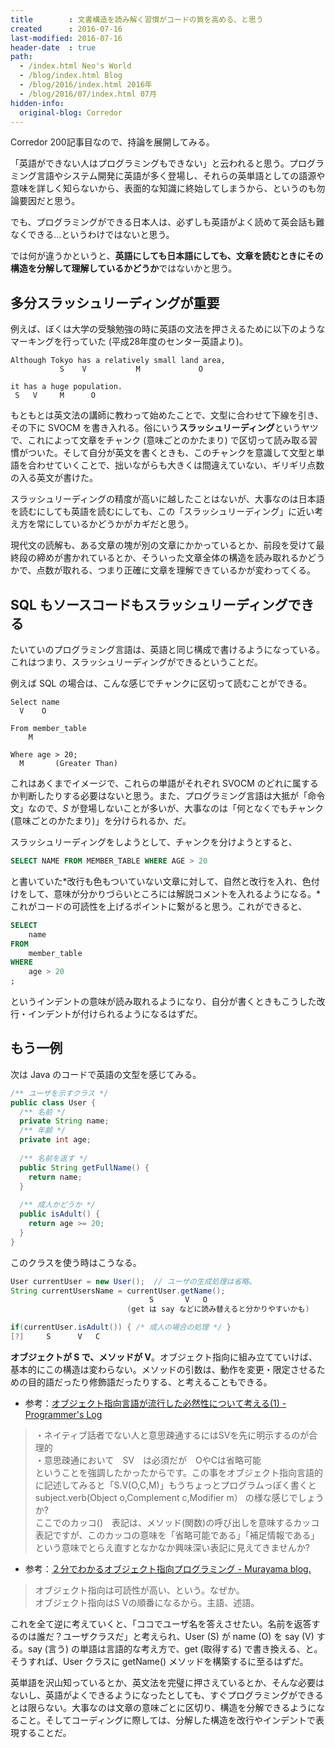 ```yaml
---
title        : 文書構造を読み解く習慣がコードの質を高める、と思う
created      : 2016-07-16
last-modified: 2016-07-16
header-date  : true
path:
  - /index.html Neo's World
  - /blog/index.html Blog
  - /blog/2016/index.html 2016年
  - /blog/2016/07/index.html 07月
hidden-info:
  original-blog: Corredor
---
```


Corredor 200記事目なので、持論を展開してみる。

「英語ができない人はプログラミングもできない」と云われると思う。プログラミング言語やシステム開発に英語が多く登場し、それらの英単語としての語源や意味を詳しく知らないから、表面的な知識に終始してしまうから、というのも勿論要因だと思う。

でも、プログラミングができる日本人は、必ずしも英語がよく読めて英会話も難なくできる…というわけではないと思う。

では何が違うかというと、**英語にしても日本語にしても、文章を読むときにその構造を分解して理解しているかどうか**ではないかと思う。

## 多分スラッシュリーディングが重要

例えば、ぼくは大学の受験勉強の時に英語の文法を押さえるために以下のようなマーキングを行っていた (平成28年度のセンター英語より)。

```
Although Tokyo has a relatively small land area,
           S    V           M             O

it has a huge population.
 S   V     M      O
```

もともとは英文法の講師に教わって始めたことで、文型に合わせて下線を引き、その下に SVOCM を書き入れる。俗にいう**スラッシュリーディング**というヤツで、これによって文章をチャンク (意味ごとのかたまり) で区切って読み取る習慣がついた。そして自分が英文を書くときも、このチャンクを意識して文型と単語を合わせていくことで、拙いながらも大きくは間違えていない、ギリギリ点数の入る英文が書けた。

スラッシュリーディングの精度が高いに越したことはないが、大事なのは日本語を読むにしても英語を読むにしても、この「スラッシュリーディング」に近い考え方を常にしているかどうかがカギだと思う。

現代文の読解も、ある文章の塊が別の文章にかかっているとか、前段を受けて最終段の締めが書かれているとか、そういった文章全体の構造を読み取れるかどうかで、点数が取れる、つまり正確に文章を理解できているかが変わってくる。

## SQL もソースコードもスラッシュリーディングできる

たいていのプログラミング言語は、英語と同じ構成で書けるようになっている。これはつまり、スラッシュリーディングができるということだ。

例えば SQL の場合は、こんな感じでチャンクに区切って読むことができる。

```
Select name
  V    O

From member_table
    M

Where age > 20;
  M       (Greater Than)
```

これはあくまでイメージで、これらの単語がそれぞれ SVOCM のどれに属するか判断したりする必要はないと思う。また、プログラミング言語は大抵が「命令文」なので、*S* が登場しないことが多いが、大事なのは「何となくでもチャンク (意味ごとのかたまり)」を分けられるか、だ。

スラッシュリーディングをしようとして、チャンクを分けようとすると、

```sql
SELECT NAME FROM MEMBER_TABLE WHERE AGE > 20
```

と書いていた*改行も色もついていない文章に対して、自然と改行を入れ、色付けをして、意味が分かりづらいところには解説コメントを入れるようになる。*これがコードの可読性を上げるポイントに繋がると思う。これができると、

```sql
SELECT
    name
FROM
    member_table
WHERE
    age > 20
;
```

というインデントの意味が読み取れるようになり、自分が書くときもこうした改行・インデントが付けられるようになるはずだ。

## もう一例

次は Java のコードで英語の文型を感じてみる。

```java
/** ユーザを示すクラス */
public class User {
  /** 名前 */
  private String name;
  /** 年齢 */
  private int age;
  
  /** 名前を返す */
  public String getFullName() {
    return name;
  }
  
  /** 成人かどうか */
  public isAdult() {
    return age >= 20;
  }
}
```

このクラスを使う時はこうなる。

```java
User currentUser = new User();  // ユーザの生成処理は省略。
String currentUsersName = currentUser.getName();
                               S       V   O
                          (get は say などに読み替えると分かりやすいかも)

if(currentUser.isAdult()) { /* 成人の場合の処理 */ }
[?]     S      V   C
```

**オブジェクトが S で、メソッドが V**。オブジェクト指向に組み立てていけば、基本的にこの構造は変わらない。メソッドの引数は、動作を変更・限定させるための目的語だったり修飾語だったりする、と考えることもできる。

- 参考：[オブジェクト指向言語が流行した必然性について考える(1) - Programmer's Log](http://d.hatena.ne.jp/amapetas/20110925/1316929859)

> ・ネイティブ話者でない人と意思疎通するにはSVを先に明示するのが合理的  
> ・意思疎通において　SV　は必須だが　OやCは省略可能  
> ということを強調したかったからです。この事をオブジェクト指向言語的に記述してみると「S.V(O,C,M)」もうちょっとプログラムっぽく書くと  
> subject.verb(Object o,Complement c,Modifier m） の様な感じでしょうか?  
> ここでのカッコ()　表記は、メソッド(関数)の呼び出しを意味するカッコ表記ですが、このカッコの意味を「省略可能である」「補足情報である」という意味でとらえ直すとなかなか興味深い表記に見えてきませんか?

- 参考：[２分でわかるオブジェクト指向プログラミング - Murayama blog.](http://murayama.hatenablog.com/entry/20120203/1328264540)

> オブジェクト指向は可読性が高い、という。なぜか。  
> オブジェクト指向はS Vの順番になるから。主語、述語。

これを全て逆に考えていくと、「ココでユーザ名を答えさせたい。名前を返答するのは誰だ？ユーザクラスだ」と考えられ、User (S) が name (O) を say (V) する。say (言う) の単語は言語的な考え方で、get (取得する) で書き換える、と。そうすれば、User クラスに getName() メソッドを構築するに至るはずだ。

英単語を沢山知っているとか、英文法を完璧に押さえているとか、そんな必要はないし、英語がよくできるようになったとしても、すぐプログラミングができるとは限らない。大事なのは文章の意味ごとに区切り、構造を分解できるようになること。そしてコーディングに際しては、分解した構造を改行やインデントで表現することだ。
